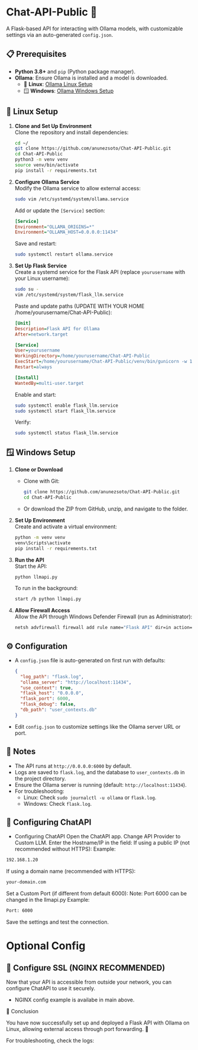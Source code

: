 # Chat-API-Public 🚀

A Flask-based API for interacting with Ollama models, with customizable settings via an auto-generated `config.json`.

## 📋 Prerequisites

- **Python 3.8+** and `pip` (Python package manager).
- **Ollama**: Ensure Ollama is installed and a model is downloaded.
  - 🐧 **Linux**: [Ollama Linux Setup](https://ollama.com/download/linux)
  - 🪟 **Windows**: [Ollama Windows Setup](https://ollama.com/download/windows)

## 🐧 Linux Setup

1. **Clone and Set Up Environment**  
   Clone the repository and install dependencies:
   ```bash
   cd ~/
   git clone https://github.com/anunezsoto/Chat-API-Public.git
   cd Chat-API-Public
   python3 -m venv venv
   source venv/bin/activate
   pip install -r requirements.txt
   ```

2. **Configure Ollama Service**  
   Modify the Ollama service to allow external access:
   ```bash
   sudo vim /etc/systemd/system/ollama.service
   ```
   Add or update the `[Service]` section:
   ```ini
   [Service]
   Environment="OLLAMA_ORIGINS=*"
   Environment="OLLAMA_HOST=0.0.0.0:11434"
   ```
   Save and restart:
   ```bash
   sudo systemctl restart ollama.service
   ```

3. **Set Up Flask Service**  
   Create a systemd service for the Flask API (replace `yourusername` with your Linux username):
   ```bash
   sudo su -
   vim /etc/systemd/system/flask_llm.service
   ```
   Paste and update paths (UPDATE WITH YOUR HOME /home/yourusername/Chat-API-Public):
   ```ini
   [Unit]
   Description=Flask API for Ollama
   After=network.target

   [Service]
   User=yourusername
   WorkingDirectory=/home/yourusername/Chat-API-Public
   ExecStart=/home/yourusername/Chat-API-Public/venv/bin/gunicorn -w 1 -b 0.0.0.0:6000 llmapi:app
   Restart=always

   [Install]
   WantedBy=multi-user.target
   ```
   Enable and start:
   ```bash
   sudo systemctl enable flask_llm.service
   sudo systemctl start flask_llm.service
   ```
   Verify:
   ```bash
   sudo systemctl status flask_llm.service
   ```

## 🪟 Windows Setup

1. **Clone or Download**  
   - Clone with Git:
     ```bash
     git clone https://github.com/anunezsoto/Chat-API-Public.git
     cd Chat-API-Public
     ```
   - Or download the ZIP from GitHub, unzip, and navigate to the folder.

2. **Set Up Environment**  
   Create and activate a virtual environment:
   ```bash
   python -m venv venv
   venv\Scripts\activate
   pip install -r requirements.txt
   ```

3. **Run the API**  
   Start the API:
   ```bash
   python llmapi.py
   ```
   To run in the background:
   ```bash
   start /b python llmapi.py
   ```

4. **Allow Firewall Access**  
   Allow the API through Windows Defender Firewall (run as Administrator):
   ```bash
   netsh advfirewall firewall add rule name="Flask API" dir=in action=allow protocol=TCP localport=6000
   ```

## ⚙️ Configuration

- A `config.json` file is auto-generated on first run with defaults:
  ```json
  {
    "log_path": "flask.log",
    "ollama_server": "http://localhost:11434",
    "use_context": true,
    "flask_host": "0.0.0.0",
    "flask_port": 6000,
    "flask_debug": false,
    "db_path": "user_contexts.db"
  }
  ```
- Edit `config.json` to customize settings like the Ollama server URL or port.

## 📝 Notes

- The API runs at `http://0.0.0.0:6000` by default.
- Logs are saved to `flask.log`, and the database to `user_contexts.db` in the project directory.
- Ensure the Ollama server is running (default: `http://localhost:11434`).
- For troubleshooting:
  - Linux: Check `sudo journalctl -u ollama` or `flask.log`.
  - Windows: Check `flask.log`.


## 🔹 Configuring ChatAPI

- Configuring ChatAPI
Open the ChatAPI app.
Change API Provider to Custom LLM.
Enter the Hostname/IP in the field:
If using a public IP (not recommended without HTTPS):
Example:
```bash
192.168.1.20
```
If using a domain name (recommended with HTTPS):
```bash
your-domain.com
```
Set a Custom Port (if different from default 6000):
Note: Port 6000 can be changed in the llmapi.py
Example:
```bash
Port: 6000
```
Save the settings and test the connection.



# Optional Config
## 🔹 Configure SSL (NGINX RECOMMENDED)
Now that your API is accessible from outside your network, you can configure ChatAPI to use it securely.
- NGINX config example is availabe in main above. 





🎉 Conclusion

You have now successfully set up and deployed a Flask API with Ollama on Linux, allowing external access through port forwarding. 🚀

For troubleshooting, check the logs:
